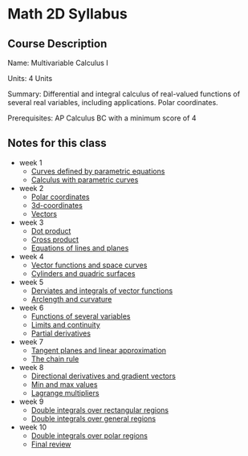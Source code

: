 # Math 2D Syllabus 

## Course Description

Name: Multivariable Calculus I

Units: 4 Units

Summary: Differential and integral calculus of real-valued functions of several real variables, including applications. Polar coordinates.

Prerequisites: AP Calculus BC with a minimum score of 4

## Notes for this class

- week 1
	- [Curves defined by parametric equations](./week1/curves-defined-by-parametric-equations.md)
	- [Calculus with parametric curves](./week1/calculus-with-parametric-curves.md)
- week 2
	- [Polar coordinates](./week2/polar-coordinates.md)
	- [3d-coordinates](./week2/3d-coordinates.md)
	- [Vectors](./week2/vectors.md)
- week 3
	- [Dot product](./week3/dot-product.md)
	- [Cross product](./week3/cross-product.md)
	- [Equations of lines and planes](./week3/equations-of-lines-planes.md)
- week 4
	- [Vector functions and space curves](./week4/vector-functions-and-space-curves.md)
	- [Cylinders and quadric surfaces](./week4/cylinders-and-quadric-surfaces.md)
- week 5
	- [Derviates and integrals of vector functions](./week5/derivatives-and-integrals-of-vector-functions.md)
	- [Arclength and curvature](./week5/arc-length-and-curvature.md)
- week 6
	- [Functions of several variables](./week6/functions-of-several-variables.md)
	- [Limits and continuity](./week6/limits-and-continuity.md)
	- [Partial derivatives](./week6/partial-derivatives.md)
- week 7
	- [Tangent planes and linear approximation](./week7/tangent-planes-and-linear-approximation.md)
	- [The chain rule](./week7/the-chain-rule.md)
- week 8
	- [Directional derivatives and gradient vectors](./week8/directional-derivatives-and-gradient-vectors.md)
	- [Min and max values](./week8/min-and-max-values.md)
	- [Lagrange multipliers](./week8/lagrange-multipliers.md)
- week 9
	- [Double integrals over rectangular regions](./week9/double-integrals-over-rectangular-regions.md)
	- [Double integrals over general regions](./week9/double-integrals-over-general-regions.md)
- week 10
	- [Double integrals over polar regions](./week10/double-integrals-over-polar-regions.md)
	- [Final review](./week10/final-review.md)